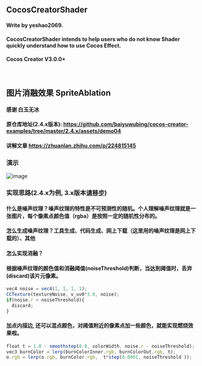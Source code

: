 ## CocosCreatorShader
#### Write by yeshao2069.
#### CocosCreatorShader intends to help users who do not know Shader quickly understand how to use Cocos Effect.
#### Cocos Creator V3.0.0+
&nbsp;

## 图片消融效果  SpriteAblation
#### 感谢 白玉无冰
#### 原仓库地址(2.4.x版本): https://github.com/baiyuwubing/cocos-creator-examples/tree/master/2.4.x/assets/demo04
#### 讲解文章 https://zhuanlan.zhihu.com/p/224815145
### 演示
![image](https://gitee.com/yeshaohelpme/ShaderDemoImageLibrary/raw/master/image/SpriteAblation.gif)
### 实现思路(2.4.x为例, 3.x版本[请移步](https://gitee.com/yeshao2069/cocos-creator-shader/blob/v3.0.0/SpriteEffect/SpriteAblation/assets/res/shader/SpriteAblation.effect))
#### 什么是噪声纹理？噪声纹理的特性是不可预测性的随机。个人理解噪声纹理就是一张图片，每个像素点颜色值（rgba）是按照一定的随机性分布的。
#### 怎么生成噪声纹理？工具生成、代码生成、网上下载（这里用的噪声纹理是网上下载的）、其他
#### 怎么实现消融？
#### 根据噪声纹理的颜色值和消融阈值(noiseThreshold)判断，当达到阈值时，丢弃(discard)该片元像素。
```ts
vec4 noise = vec4(1, 1, 1, 1);
CCTexture(textureNoise, v_uv0*3.0, noise);
if(noise.r < noiseThreshold){
  discard;
}
```
#### 加点内描边, 还可以混点颜色，对阈值附近的像素点加一些颜色，就能实现燃烧效果啦。
```ts
float t = 1.0 - smoothstep(0.0, colorWidth, noise.r - noiseThreshold);
vec3 burnColor = lerp(burnColorInner.rgb, burnColorOut.rgb, t);
o.rgb = lerp(o.rgb, burnColor.rgb,  t*step(0.0001, noiseThreshold ));
```
